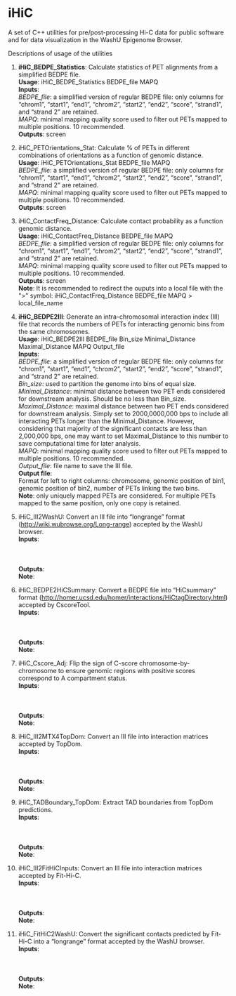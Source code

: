 # iHiC
A set of C++ utilities for pre/post-processing Hi-C data for public software and for data visualization in the WashU Epigenome Browser.

Descriptions of usage of the utilities

1. <b>iHiC_BEDPE_Statistics</b>: Calculate statistics of PET alignments from a simplified BEDPE file.<br>
  <b>Usage</b>: iHiC_BEDPE_Statistics BEDPE_file MAPQ<br>
  <b>Inputs</b>:<br>
  <em>BEDPE_file</em>: a simplified version of regular BEDPE file: only columns for “chrom1”, “start1”, “end1”, “chrom2”, “start2”, “end2”, “score”, “strand1”, and “strand 2” are retained.<br>
  <em>MAPQ</em>: minimal mapping quality score used to filter out PETs mapped to multiple positions. 10 recommended.<br>
  <b>Outputs</b>: screen<br>
2. iHiC_PETOrientations_Stat: Calculate % of PETs in different combinations of orientations as a function of genomic distance.<br>
  <b>Usage</b>: iHiC_PETOrientations_Stat BEDPE_file MAPQ <br>
  <em>BEDPE_file</em>: a simplified version of regular BEDPE file: only columns for “chrom1”, “start1”, “end1”, “chrom2”, “start2”, “end2”, “score”, “strand1”, and “strand 2” are retained.<br>
  <em>MAPQ</em>: minimal mapping quality score used to filter out PETs mapped to multiple positions. 10 recommended.<br>
  <b>Outputs</b>: screen<br>
3. iHiC_ContactFreq_Distance: Calculate contact probability as a function genomic distance.<br>
  <b>Usage</b>: iHiC_ContactFreq_Distance BEDPE_file MAPQ<br>
  <em>BEDPE_file</em>: a simplified version of regular BEDPE file: only columns for “chrom1”, “start1”, “end1”, “chrom2”, “start2”, “end2”, “score”, “strand1”, and “strand 2” are retained.<br>
  <em>MAPQ</em>: minimal mapping quality score used to filter out PETs mapped to multiple positions. 10 recommended.<br>
  <b>Outputs</b>: screen<br>
  <b>Note</b>: It is recommended to redirect the ouputs into a local file with the ">" symbol: iHiC_ContactFreq_Distance BEDPE_file MAPQ > local_file_name <br>
4. <b>iHiC_BEDPE2III</b>: Generate an intra-chromosomal interaction index (III) file that records the numbers of PETs for interacting genomic bins from the same chromosomes.<br>
<b>Usage</b>: iHiC_BEDPE2III BEDPE_file Bin_size Minimal_Distance Maximal_Distance MAPQ Output_file<br>
<b>Inputs</b>:<br>
  <em>BEDPE_file</em>: a simplified version of regular BEDPE file: only columns for “chrom1”, “start1”, “end1”, “chrom2”, “start2”, “end2”, “score”, “strand1”, and “strand 2” are retained.<br>
  <em>Bin_size</em>: used to partition the genome into bins of equal size.<br>
  <em>Minimal_Distance</em>: minimal distance between two PET ends considered for downstream analysis. Should be no less than Bin_size.<br>
  <em>Maximal_Distance</em>: maximal distance between two PET ends considered for downstream analysis. Simply set to 2000,0000,000 bps to include all interacting PETs longer than the Minimal_Distance. However, considering that majority of the significant contacts are less than 2,000,000 bps, one may want to set Maximal_Distance to this number to save computational time for later analysis.<br>
  <em>MAPQ</em>: minimal mapping quality score used to filter out PETs mapped to multiple positions. 10 recommended.<br>
  <em>Output_file</em>: file name to save the III file.<br>
<b>Output file</b>:<br>
  Format for left to right columns: chromosome, genomic position of bin1, genomic position of bin2, number of PETs linking the two bins.<br>
  <b>Note</b>: only uniquely mapped PETs are considered. For multiple PETs mapped to the same position, only one copy is retained.<br>
5. iHiC_III2WashU: Convert an III file into “longrange” format (http://wiki.wubrowse.org/Long-range) accepted by the WashU browser.<br>
  <b>Inputs</b>:<br>
  <em></em><br>
  <em></em><br>
  <em></em><br>
  <b>Outputs</b>:<br>
  <b>Note</b>:<br>
6. iHiC_BEDPE2HiCSummary: Convert a BEDPE file into “HiCsummary” format (http://homer.ucsd.edu/homer/interactions/HiCtagDirectory.html) accepted by CscoreTool.<br>
  <b>Inputs</b>:<br>
  <em></em><br>
  <em></em><br>
  <em></em><br>
  <b>Outputs</b>:<br>
  <b>Note</b>:<br>

7. iHiC_Cscore_Adj: Flip the sign of C-score chromosome-by- chromosome to ensure genomic regions with positive scores correspond to A compartment status.<br>
  <b>Inputs</b>:<br>
  <em></em><br>
  <em></em><br>
  <em></em><br>
  <b>Outputs</b>:<br>
  <b>Note</b>:<br>
8. iHiC_III2MTX4TopDom: Convert an III file into interaction matrices accepted by TopDom.<br>
  <b>Inputs</b>:<br>
  <em></em><br>
  <em></em><br>
  <em></em><br>
  <b>Outputs</b>:<br>
  <b>Note</b>:<br>
9. iHiC_TADBoundary_TopDom: Extract TAD boundaries from TopDom predictions.<br>
  <b>Inputs</b>:<br>
  <em></em><br>
  <em></em><br>
  <em></em><br>
  <b>Outputs</b>:<br>
  <b>Note</b>:<br>
10. iHiC_III2FitHiCInputs: Convert an III file into interaction matrices accepted by Fit-Hi-C.<br>
  <b>Inputs</b>:<br>
  <em></em><br>
  <em></em><br>
  <em></em><br>
  <b>Outputs</b>:<br>
  <b>Note</b>:<br>
11. iHiC_FitHiC2WashU: Convert the significant contacts predicted by Fit-Hi-C into a “longrange” format accepted by the WashU browser.<br>
  <b>Inputs</b>:<br>
  <em></em><br>
  <em></em><br>
  <em></em><br>
  <b>Outputs</b>:<br>
  <b>Note</b>:<br>

